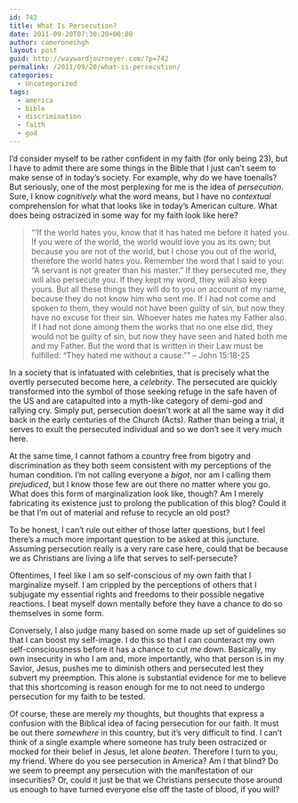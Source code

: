 ```yaml
---
id: 742
title: What Is Persecution?
date: 2011-09-20T07:30:20+00:00
author: cameroneshgh
layout: post
guid: http://waywardjourneyer.com/?p=742
permalink: /2011/09/20/what-is-persecution/
categories:
  - Uncategorized
tags:
  - america
  - bible
  - discrimination
  - faith
  - god
---
```

I&#8217;d consider myself to be rather confident in my faith (for only being 23), but I have to admit there are some things in the Bible that I just can&#8217;t seem to make sense of in today&#8217;s society. For example, why do we have toenails? But seriously, one of the most perplexing for me is the idea of _persecution_. Sure, I know _cognitively_ what the word means, but I have no _contextual_ comprehension for what that looks like in today&#8217;s American culture. What does being ostracized in some way for my faith look like here?

> &#8220;&#8216;If the world hates you, know that it has hated me before it hated you. If you were of the world, the world would love you as its own; but because you are not of the world, but I chose you out of the world, therefore the world hates you. Remember the word that I said to you: &#8220;A servant is not greater than his master.&#8221; If they persecuted me, they will also persecute you. If they kept my word, they will also keep yours. But all these things they will do to you on account of my name, because they do not know him who sent me. If I had not come and spoken to them, they would not have been guilty of sin, but now they have no excuse for their sin. Whoever hates me hates my Father also. If I had not done among them the works that no one else did, they would not be guilty of sin, but now they have seen and hated both me and my Father. But the word that is written in their Law must be fulfilled: &#8220;They hated me without a cause.&#8221;&#8221; &#8211; John 15:18-25

In a society that is infatuated with celebrities, that is precisely what the overtly persecuted become here, a _celebrity_. The persecuted are quickly transformed into the symbol of those seeking refuge in the safe haven of the US and are catapulted into a myth-like category of demi-god and rallying cry. Simply put, persecution doesn&#8217;t work at all the same way it did back in the early centuries of the Church (Acts). Rather than being a trial, it serves to exult the persecuted individual and so we don&#8217;t see it very much here.

At the same time, I cannot fathom a country free from bigotry and discrimination as they both seem consistent with my perceptions of the human condition. I&#8217;m not calling everyone a _bigot_, nor am I calling them _prejudiced_, but I know those few are out there no matter where you go. What does this form of marginalization look like, though? Am I merely fabricating its existence just to prolong the publication of this blog? Could it be that I&#8217;m out of material and refuse to recycle an old post?

To be honest, I can&#8217;t rule out either of those latter questions, but I feel there&#8217;s a much more important question to be asked at this juncture. Assuming persecution really is a very rare case here, could that be because we as Christians are living a life that serves to self-persecute?

Oftentimes, I feel like I am so self-conscious of my own faith that I marginalize myself. I am crippled by the perceptions of others that I subjugate my essential rights and freedoms to their possible negative reactions. I beat myself down mentally before they have a chance to do so themselves in some form.

Conversely, I also judge many based on some made up set of guidelines so that I can boost my self-image. I do this so that I can counteract my own self-consciousness before it has a chance to cut _me_ down. Basically, my own insecurity in who I am and, more importantly, who that person is in my Savior, Jesus, pushes me to diminish others and persecuted lest they subvert my preemption. This alone is substantial evidence for me to believe that this shortcoming is reason enough for me to not need to undergo persecution for my faith to be tested.

Of course, these are merely _my_ thoughts, but thoughts that express a confusion with the Biblical idea of facing persecution for our faith. It must be out there _somewhere_ in this country, but it&#8217;s very difficult to find. I can&#8217;t think of a single example where someone has truly been ostracized or mocked for their belief in Jesus, let alone _beaten_. Therefore I turn to you, my friend. Where do you see persecution in America? Am I that blind? Do we seem to preempt any persecution with the manifestation of our insecurities? Or, could it just be that we Christians persecute those around us enough to have turned everyone else off the taste of blood, if you will?